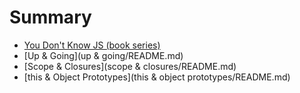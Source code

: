 # Summary

* [You Don't Know JS (book series)](README.md)
* [Up & Going](up & going/README.md)
* [Scope & Closures](scope & closures/README.md)
* [this & Object Prototypes](this & object prototypes/README.md)


